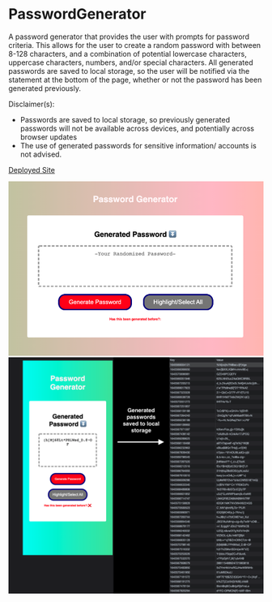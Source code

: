 # PasswordGenerator
 A password generator that provides the user with prompts
 for password criteria. This allows for the user to create 
 a random password with between 8-128 characters, and a
 combination of potential lowercase characters, uppercase
 characters, numbers, and/or special characters. All
 generated passwords are saved to local storage, so the
 user will be notified via the statement at the bottom of
 the page, whether or not the password has been generated
 previously.
 
 Disclaimer(s): 
 - Passwords are saved to local storage, so
 previously generated passwords will not be available
 across devices, and potentially across browser updates
 - The use of generated passwords for sensitive information/
 accounts is not advised.
 

[Deployed Site](https://st12345678910.github.io/PasswordGenerator/)
 
![PasswordGenerator](Assets/demopic1.png)
![PasswordGenerator](Assets/demopic2.png)

